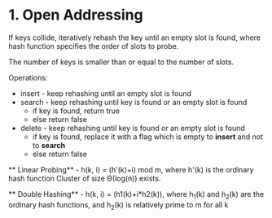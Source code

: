 # 1. Open Addressing
If keys collide, iteratively rehash the key until an empty slot is found, where hash function specifies the order of slots to probe.

The number of keys is smaller than or equal to the number of slots.

Operations:  
* insert - keep rehashing until an empty slot is found
* search - keep rehashing until key is found or an empty slot is found
  * if key is found, return true
  * else return false
* delete - keep rehashing until key is found or an empty slot is found
  * if key is found, replace it with a flag which is empty to **insert** and not to **search**
  * else return false

** Linear Probing** - h(k, i) = (h'(k)+i) mod m, where h'(k) is the ordinary hash function
Cluster of size Θ(log(n)) exists.

** Double Hashing** - h(k, i) = (h1(k)+i*h2(k)), where h<sub>1</sub>(k) and h<sub>2</sub>(k) are the ordinary hash functions, and h<sub>2</sub>(k) is relatively prime to m for all k
